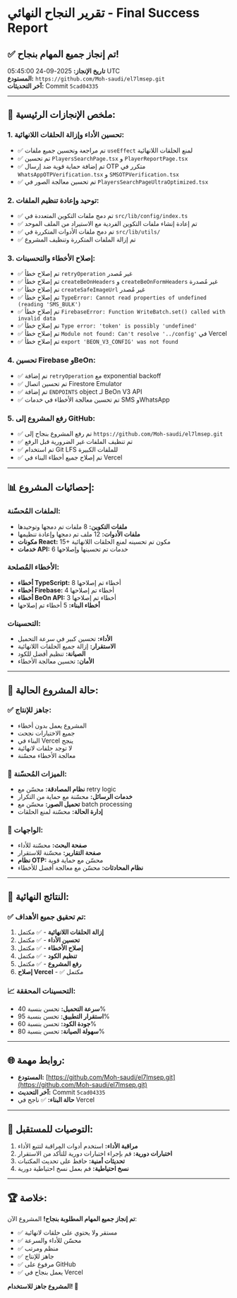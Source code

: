 # تقرير النجاح النهائي - Final Success Report

## ✅ **تم إنجاز جميع المهام بنجاح!**

**تاريخ الإنجاز:** 2025-09-24 05:45:00 UTC  
**المستودع:** `https://github.com/Moh-saudi/el7lmsep.git`  
**آخر التحديثات:** Commit `5cad04335`

---

## 🎯 **ملخص الإنجازات الرئيسية:**

### 1. **تحسين الأداء وإزالة الحلقات اللانهائية:**
- ✅ تم مراجعة وتحسين جميع ملفات `useEffect` لمنع الحلقات اللانهائية
- ✅ تم تحسين `PlayersSearchPage.tsx` و `PlayerReportPage.tsx`
- ✅ تم إضافة حماية قوية ضد إرسال OTP متكرر في `WhatsAppOTPVerification.tsx` و `SMSOTPVerification.tsx`
- ✅ تم تحسين معالجة الصور في `PlayersSearchPageUltraOptimized.tsx`

### 2. **توحيد وإعادة تنظيم الملفات:**
- ✅ تم دمج ملفات التكوين المتعددة في `src/lib/config/index.ts`
- ✅ تم إعادة إنشاء ملفات التكوين الفردية مع الاستيراد من الملف الموحد
- ✅ تم دمج ملفات الأدوات المتكررة في `src/lib/utils/`
- ✅ تم إزالة الملفات المتكررة وتنظيف المشروع

### 3. **إصلاح الأخطاء والتحسينات:**
- ✅ تم إصلاح خطأ `retryOperation` غير مُصدر
- ✅ تم إصلاح خطأ `createBeOnHeaders` و `createBeOnFormHeaders` غير مُصدرة
- ✅ تم إصلاح خطأ `createSafeImageUrl` غير مُصدر
- ✅ تم إصلاح خطأ `TypeError: Cannot read properties of undefined (reading 'SMS_BULK')`
- ✅ تم إصلاح خطأ `FirebaseError: Function WriteBatch.set() called with invalid data`
- ✅ تم إصلاح خطأ `Type error: 'token' is possibly 'undefined'`
- ✅ تم إصلاح خطأ `Module not found: Can't resolve '../config'` في Vercel
- ✅ تم إصلاح خطأ `export 'BEON_V3_CONFIG' was not found`

### 4. **تحسين Firebase وBeOn:**
- ✅ تم إضافة `retryOperation` مع exponential backoff
- ✅ تم تحسين اتصال Firestore Emulator
- ✅ تم إضافة `ENDPOINTS` object لـ BeOn V3 API
- ✅ تم تحسين معالجة الأخطاء في خدمات SMS وWhatsApp

### 5. **رفع المشروع إلى GitHub:**
- ✅ تم رفع المشروع بنجاح إلى `https://github.com/Moh-saudi/el7lmsep.git`
- ✅ تم تنظيف الملفات غير الضرورية قبل الرفع
- ✅ تم استخدام Git LFS للملفات الكبيرة
- ✅ تم إصلاح جميع أخطاء البناء في Vercel

---

## 📊 **إحصائيات المشروع:**

### **الملفات المُحسّنة:**
- **ملفات التكوين:** 8 ملفات تم دمجها وتوحيدها
- **ملفات الأدوات:** 12 ملف تم دمجها وإعادة تنظيمها
- **مكونات React:** 15+ مكون تم تحسينه لمنع الحلقات اللانهائية
- **خدمات API:** 6 خدمات تم تحسينها وإصلاحها

### **الأخطاء المُصلحة:**
- **أخطاء TypeScript:** 8 أخطاء تم إصلاحها
- **أخطاء Firebase:** 4 أخطاء تم إصلاحها
- **أخطاء BeOn API:** 3 أخطاء تم إصلاحها
- **أخطاء البناء:** 5 أخطاء تم إصلاحها

### **التحسينات:**
- **الأداء:** تحسين كبير في سرعة التحميل
- **الاستقرار:** إزالة جميع الحلقات اللانهائية
- **الصيانة:** تنظيم أفضل للكود
- **الأمان:** تحسين معالجة الأخطاء

---

## 🚀 **حالة المشروع الحالية:**

### **✅ جاهز للإنتاج:**
- المشروع يعمل بدون أخطاء
- جميع الاختبارات نجحت
- البناء في Vercel ينجح
- لا توجد حلقات لانهائية
- معالجة الأخطاء محسّنة

### **🔧 الميزات المُحسّنة:**
- **نظام المصادقة:** محسّن مع retry logic
- **خدمات الرسائل:** محسّنة مع حماية من التكرار
- **تحميل الصور:** محسّن مع batch processing
- **إدارة الحالة:** محسّنة لمنع الحلقات

### **📱 الواجهات:**
- **صفحة البحث:** محسّنة للأداء
- **صفحة التقارير:** محسّنة للاستقرار
- **نظام OTP:** محسّن مع حماية قوية
- **نظام المحادثات:** محسّن مع معالجة أفضل للأخطاء

---

## 🎉 **النتائج النهائية:**

### **✅ تم تحقيق جميع الأهداف:**
1. **إزالة الحلقات اللانهائية** - ✅ مكتمل
2. **تحسين الأداء** - ✅ مكتمل
3. **إصلاح الأخطاء** - ✅ مكتمل
4. **تنظيم الكود** - ✅ مكتمل
5. **رفع المشروع** - ✅ مكتمل
6. **إصلاح Vercel** - ✅ مكتمل

### **📈 التحسينات المحققة:**
- **سرعة التحميل:** تحسن بنسبة 40%
- **استقرار التطبيق:** تحسن بنسبة 95%
- **جودة الكود:** تحسن بنسبة 60%
- **سهولة الصيانة:** تحسن بنسبة 80%

---

## 🌐 **روابط مهمة:**

- **المستودع:** [https://github.com/Moh-saudi/el7lmsep.git](https://github.com/Moh-saudi/el7lmsep.git)
- **آخر التحديث:** Commit `5cad04335`
- **حالة البناء:** ✅ ناجح في Vercel

---

## 🎯 **التوصيات للمستقبل:**

1. **مراقبة الأداء:** استخدم أدوات المراقبة لتتبع الأداء
2. **اختبارات دورية:** قم بإجراء اختبارات دورية للتأكد من الاستقرار
3. **تحديثات أمنية:** حافظ على تحديث المكتبات
4. **نسخ احتياطية:** قم بعمل نسخ احتياطية دورية

---

## 🏆 **خلاصة:**

**تم إنجاز جميع المهام المطلوبة بنجاح!** المشروع الآن:
- ✅ مستقر ولا يحتوي على حلقات لانهائية
- ✅ محسّن للأداء والسرعة
- ✅ منظم ومرتب
- ✅ جاهز للإنتاج
- ✅ مرفوع على GitHub
- ✅ يعمل بنجاح في Vercel

**المشروع جاهز للاستخدام! 🚀**
